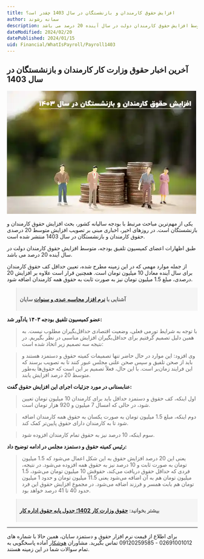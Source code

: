 ```yaml
---
title: افزایش حقوق کارمندان و بازنشستگان در سال 1403 چقدر است؟
author: سمانه رشوند  
description: طبق اظهارات اعضای کمیسیون تلفیق بودجه، متوسط افزایش حقوق کارمندان دولت در سال آینده 20 درصد می باشد.
dateModified: 2024/02/20  
datePublished: 2024/01/15 
uid: Financial/WhatIsPayroll/Payroll1403
---
```


## آخرین اخبار حقوق وزارت کار کارمندان و بازنشستگان در سال 1403

![افزایش حقوق کارمندان و بازنشستگان در سال 1403](./Images/Payroll1403.webp)

یکی از مهم‌ترین مباحث مرتبط با بودجه سالیانه کشور، بحث افزایش حقوق کارمندان و بازنشستگان است. در روزهای اخیر، اخباری مبنی بر تصویب افزایش متوسط 20 درصدی حقوق کارمندان و بازنشستگان در سال 1403 منتشر شده است.

طبق اظهارات اعضای کمیسیون تلفیق بودجه، متوسط افزایش حقوق کارمندان دولت در سال آینده 20 درصد می باشد. 

از جمله موارد مهمی که در این زمینه مطرح شده، تعیین حداقل کف حقوق کارمندان برای سال آینده معادل 10 میلیون تومان است. همچنین قرار است علاوه بر افزایش 20 درصدی، مبلغ 1.5 میلیون تومان نیز به صورت ثابت به حقوق همه کارمندان اضافه شود.

<blockquote style="background-color:#f5f5f5; padding:0.5rem">
<p><strong>آشنایی با <a href="https://www.hooshkar.com/Software/Sayan/Module/Payroll" target="_blank">نرم افزار محاسبه عیدی و سنوات</a> سایان</strong></p></blockquote>

**عضو کمیسیون تلفیق بودجه ۱۴۰۳ یادآور شد:**

>با توجه به شرایط تورمی فعلی، وضعیت اقتصادی حداقل‌بگیران مطلوب نیست. به همین دلیل تصمیم گرفتیم برای حداقل‌بگیران افزایش مناسبی در نظر بگیریم. در نتیجه سه تصمیم زیر اتخاذ شده است:

> وی افزود: این موارد در حال حاضر تنها تصمیمات کمیته حقوق و دستمزد هستند و باید از صحن تلفیق و سپس صحن علنی مجلس عبور کنند تا به تصویب برسند که این فرایند زمان‌بر است. با این حال، فعلاً تصمیم بر این است که حقوق‌ها به‌طور متوسط 20 درصد افزایش یابند.

**عنابستانی در مورد جزئیات اجرای این افزایش حقوق گفت:**

> اول اینکه، کف حقوق و دستمزد حداقل باید برای کارمندان 10 میلیون تومان تعیین شود، در حالی که امسال 7 میلیون و 920 هزار تومان است.

> دوم اینکه، مبلغ 1.5 میلیون تومان به صورت یکسان به حقوق همه کارمندان اضافه شود تا به کارمندان دارای حقوق پایین‌تر کمک کند.

> سوم اینکه، 10 درصد نیز به حقوق تمام کارمندان افزوده شود.

**رئیس کمیته حقوق و دستمزد مجلس در ادامه توضیح داد:**

>یعنی این 20 درصد افزایش حقوق به این شکل اعمال می‌شود که 1.5 میلیون تومان به صورت ثابت و 10 درصد نیز به حقوق همه افزوده می‌شود. در نتیجه، فردی که حداقل حقوق دریافت می‌کند، حقوقش 10 میلیون تومان می‌شود، 1.5 میلیون تومان هم به آن اضافه می‌شود یعنی 11.5 میلیون تومان و حدود 1 میلیون تومان هم بابت همسر و فرزند اضافه می‌شود. در مجموع افزایش حقوق این فرد حدود 40 تا 41 درصد خواهد بود.

<blockquote style="background-color:#f5f5f5; padding:0.5rem">
<p><strong>بیشتر بخوانید: <a href="https://www.hooshkar.com/Wiki/Payroll/Payroll1401" target="_blank">حقوق وزارت کار 1402؛ جدول پایه حقوق اداره کار
</a></p></strong></blockquote>

-----
 برای اطلاع از قیمت نرم افزار حقوق و دستمزد سایان، همین حالا با شماره های 02691001012 - 09120259585 تماس بگیرید. 
 مشاوران <a href="https://www.hooshkar.com" target="_blank">هوشکار</a> آماده پاسخگویی به تمام سوالات شما در این زمینه هستند. 

